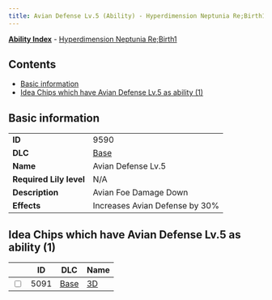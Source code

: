 ```yaml
---
title: Avian Defense Lv.5 (Ability) - Hyperdimension Neptunia Re;Birth1
---
```


[**Ability Index**](/neptunia/rb1/ability/index.html) - [Hyperdimension Neptunia Re;Birth1](/neptunia/rb1)

## Contents

- [Basic information](#basic-information)
- [Idea Chips which have Avian Defense Lv.5 as ability (1)](#idea-chips-which-have-avian-defense-lv5-as-ability-1)

## Basic information

|   |   |
| -- | -- |
| **ID** | 9590
**DLC** | [Base](/neptunia/rb1/dlc/1-base.html)
**Name** | Avian Defense Lv.5
**Required Lily level** | N/A
**Description** | Avian Foe Damage Down
**Effects** | Increases Avian Defense by 30% |


## Idea Chips which have Avian Defense Lv.5 as ability (1)

|    | ID | DLC | Name |
| -- | -- | --- | ---- |
| <input type="checkbox" id="rb1-item-1-5091" class="trackbox" /> | 5091 | [Base](/neptunia/rb1/dlc/1-base.html) | [3D](/neptunia/rb1/item/1-5091-3d.html) |

